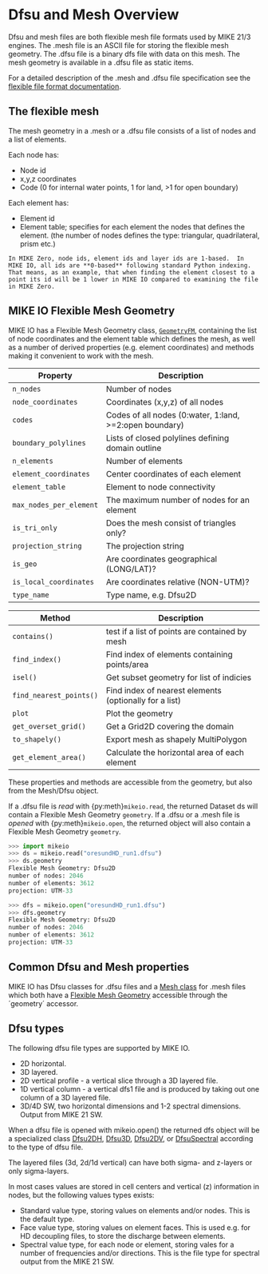 # Dfsu and Mesh Overview

Dfsu and mesh files are both flexible mesh file formats used by MIKE 21/3 engines. 
The .mesh file is an ASCII file for storing the flexible mesh geometry. 
The .dfsu file is a binary dfs file with data on this mesh. The mesh geometry is 
available in a .dfsu file as static items.  

For a detailed description of the .mesh and .dfsu file specification see the [flexible file format documentation](https://manuals.mikepoweredbydhi.help/2021/General/FM_FileSpecification.pdf).


## The flexible mesh

The mesh geometry in a .mesh or a .dfsu file consists of a list of nodes and a list of elements.

Each node has:

* Node id
* x,y,z coordinates
* Code (0 for internal water points, 1 for land, >1 for open boundary)

Each element has:

* Element id
* Element table; specifies for each element the nodes that defines the element. 
(the number of nodes defines the type: triangular, quadrilateral, prism etc.)


```{warning} 
In MIKE Zero, node ids, element ids and layer ids are 1-based.  In MIKE IO, all ids are **0-based** following standard Python indexing. That means, as an example, that when finding the element closest to a point its id will be 1 lower in MIKE IO compared to examining the file in MIKE Zero.
```

## MIKE IO Flexible Mesh Geometry 

MIKE IO has a Flexible Mesh Geometry class, [`GeometryFM`](GeometryFM), containing the list of node coordinates and the element table which defines the mesh, as well as a number of derived properties (e.g. element coordinates) and methods making it convenient to work with the mesh. 

| Property  |      Description     |
|----------|--------------|
| `n_nodes` | Number of nodes | 
| `node_coordinates` | Coordinates (x,y,z) of all nodes | 
| `codes` | Codes of all nodes (0:water, 1:land, >=2:open boundary) | 
| `boundary_polylines` | Lists of closed polylines defining domain outline | 
| `n_elements` | Number of elements | 
| `element_coordinates` | Center coordinates of each element | 
| `element_table` | Element to node connectivity | 
| `max_nodes_per_element` | The maximum number of nodes for an element | 
| `is_tri_only` | Does the mesh consist of triangles only? | 
| `projection_string` | The projection string | 
| `is_geo` | Are coordinates geographical (LONG/LAT)? | 
| `is_local_coordinates` | Are coordinates relative (NON-UTM)? | 
| `type_name` | Type name, e.g. Dfsu2D| 


| Method  |      Description     |
|----------|--------------|
| `contains()` | test if a list of points are contained by mesh | 
| `find_index()` | Find index of elements containing points/area|
| `isel()` | Get subset geometry for list of indicies |
| `find_nearest_points()` | Find index of nearest elements (optionally for a list) |
| `plot` | Plot the geometry |
| `get_overset_grid()` | Get a Grid2D covering the domain |
| `to_shapely()` | Export mesh as shapely MultiPolygon | 
| `get_element_area()` | Calculate the horizontal area of each element | 


These properties and methods are accessible from the geometry, but also from the Mesh/Dfsu object. 

If a .dfsu file is *read* with {py:meth}`mikeio.read`, the returned Dataset ds will contain a Flexible Mesh Geometry `geometry`. If a .dfsu or a .mesh file is *opened* with {py:meth}`mikeio.open`, the returned object will also contain a Flexible Mesh Geometry `geometry`. 

```python
>>> import mikeio
>>> ds = mikeio.read("oresundHD_run1.dfsu")
>>> ds.geometry
Flexible Mesh Geometry: Dfsu2D
number of nodes: 2046
number of elements: 3612
projection: UTM-33

>>> dfs = mikeio.open("oresundHD_run1.dfsu")
>>> dfs.geometry
Flexible Mesh Geometry: Dfsu2D
number of nodes: 2046
number of elements: 3612
projection: UTM-33
```




## Common Dfsu and Mesh properties

MIKE IO has Dfsu classes for .dfsu files 
and a [Mesh class](mikeio.Mesh) for .mesh files which both 
have a [Flexible Mesh Geometry](GeometryFM) accessible through the ´geometry´ accessor. 




## Dfsu types

The following dfsu file types are supported by MIKE IO.

* 2D horizontal. 
* 3D layered. 
* 2D vertical profile - a vertical slice through a 3D layered file. 
* 1D vertical column - a vertical dfs1 file and is produced by taking out one column of a 3D layered file.
* 3D/4D SW, two horizontal dimensions and 1-2 spectral dimensions. Output from MIKE 21 SW.

When a dfsu file is opened with mikeio.open() the returned dfs object will be a specialized class [Dfsu2DH](Dfsu2DH), [Dfsu3D](Dfsu3D), [Dfsu2DV](Dfsu2DV), or [DfsuSpectral](DfsuSpectral) according to the type of dfsu file. 

The layered files (3d, 2d/1d vertical) can have both sigma- and z-layers or only sigma-layers. 

In most cases values are stored in cell centers and vertical (z) information in nodes, 
but the following values types exists: 

* Standard value type, storing values on elements and/or nodes. This is the default type.
* Face value type, storing values on element faces. This is used e.g. for HD decoupling files, to store the discharge between elements.
* Spectral value type, for each node or element, storing vales for a number of frequencies and/or directions. This is the file type for spectral output from the MIKE 21 SW. 


